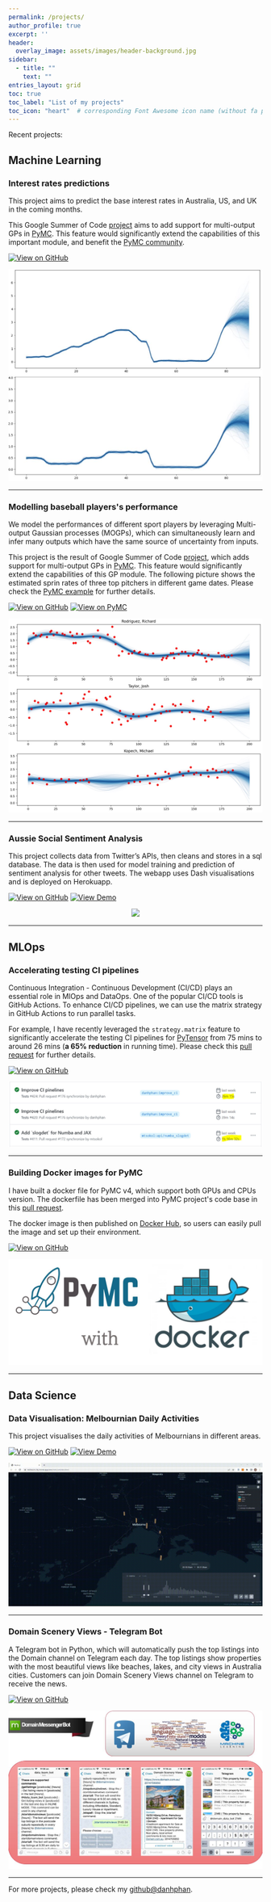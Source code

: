 ```yaml
---
permalink: /projects/
author_profile: true
excerpt: ''
header:
  overlay_image: assets/images/header-background.jpg
sidebar:
  - title: ""
    text: ""
entries_layout: grid
toc: true
toc_label: "List of my projects"
toc_icon: "heart"  # corresponding Font Awesome icon name (without fa prefix)
---
```


Recent projects:


## Machine Learning

### Interest rates predictions 

This project aims to predict the base interest rates in Australia, US, and UK in the coming months. 

This Google Summer of Code [project](https://summerofcode.withgoogle.com/programs/2022/projects/lKwZ8APE) aims to add support for multi-output GPs in [PyMC](https://docs.pymc.io/en/stable/api/gp.html). This feature would significantly extend the capabilities of this important module, and benefit the [PyMC community](https://www.pymc.io/blog/blog_gsoc_2022.html#danh-phan).

[![View on GitHub](https://img.shields.io/badge/GitHub-View_on_GitHub-blue?logo=GitHub)](https://github.com/danhphan/credit-risk)

<center><img src="../assets/projects/interest_rates.jpg"/></center>

---

### Modelling baseball players's performance

We model the performances of different sport players by leveraging Multi-output Gaussian processes (MOGPs), which can simultaneously learn and infer many outputs which have the same source of uncertainty from inputs.

This project is the result of Google Summer of Code [project](https://summerofcode.withgoogle.com/programs/2022/projects/lKwZ8APE), which adds support for multi-output GPs in [PyMC](https://www.pymc.io/blog/blog_gsoc_2022.html#danh-phan). This feature would significantly extend the capabilities of this GP module. The following picture shows the estimated sprin rates of three top pitchers in different game dates. Please check the [PyMC example](https://www.pymc.io/projects/examples/en/latest/gaussian_processes/MOGP-Coregion-Hadamard.html) for further details.

[![View on GitHub](https://img.shields.io/badge/GitHub-View_on_GitHub-blue?logo=GitHub)](https://github.com/danhphan/gp_experiments) [![View on PyMC](https://img.shields.io/badge/PyMC-View%20on%20PyMC%20Documentation-brightgreen)](https://www.pymc.io/projects/examples/en/latest/gaussian_processes/MOGP-Coregion-Hadamard.html)

<center><img src="../assets/projects/pitchers_performance.jpg"/></center>

---

### Aussie Social Sentiment Analysis

This project collects data from Twitter’s APIs, then cleans and stores in a sql database. The data is then used for model training and prediction of sentiment analysis for other tweets. The webapp uses Dash visualisations and is deployed on Herokuapp.

[![View on GitHub](https://img.shields.io/badge/GitHub-View_on_GitHub-blue?logo=GitHub)](https://github.com/danhphan/aussie-sentiment)
[![View Demo](https://img.shields.io/badge/%E2%86%91_Deploy_to-Heroku-7056bf.svg?style=flat)](https://aussie-sentiments.herokuapp.com)

<center><img src="../assets/projects/aussie_sentiment_analysis.gif"/></center>

---


## MLOps

### Accelerating testing CI pipelines

Continuous Integration - Continuous Development (CI/CD) plays an essential role in MlOps and DataOps. One of the popular CI/CD tools is GitHub Actions. To enhance CI/CD pipelines, we can use the matrix strategy in GitHub Actions to run parallel tasks. 

For example, I have recently leveraged the `strategy.matrix` feature to significantly accelerate the testing CI pipelines for [PyTensor](https://github.com/pymc-devs/pytensor) from 75 mins to around 26 mins (**a 65% reduction** in running time). Please check this [pull request](https://github.com/pymc-devs/pytensor/pull/176) for further details.

[![View on GitHub](https://img.shields.io/badge/GitHub-View_on_GitHub-blue?logo=GitHub)](https://github.com/pymc-devs/pytensor/pull/176)

<center><img src="../assets/projects/testing_CI.jpg"/></center>

---

### Building Docker images for PyMC

I have built a docker file for PyMC v4, which support both GPUs and CPUs version. The dockerfile has been merged into PyMC project's code base in this [pull request](https://github.com/pymc-devs/pymc/pull/5881).

The docker image is then published on [Docker Hub](https://hub.docker.com/r/pymc/pymc/tags), so users can easily pull the image and set up their environment.

[![View on GitHub](https://img.shields.io/badge/GitHub-View_on_GitHub-blue?logo=GitHub)](https://github.com/danhphan/pymc-docker)

<center><img src="../assets/projects/pymc_docker.JPG"/></center>

---

## Data Science

### Data Visualisation: Melbournian Daily Activities

This project visualises the daily activities of Melbournians in different areas.

[![View on GitHub](https://img.shields.io/badge/GitHub-View_on_GitHub-blue?logo=GitHub)](https://github.com/danhphan/melburnian-daily-activities)
[![View Demo](https://img.shields.io/badge/%E2%86%91_Deploy_to-Heroku-7056bf.svg?style=flat)](https://melbourn-city.herokuapp.com/static/activities.html)

<center><img src="../assets/projects/Melbourne_activities_1min.gif"/></center>

---

### Domain Scenery Views - Telegram Bot

A Telegram bot in Python, which will automatically push the top listings into the Domain channel on Telegram each day. The top listings show properties with the most beautiful views like beaches, lakes, and city views in Australia cities. Customers can join Domain Scenery Views channel on Telegram to receive the news.

[![View on GitHub](https://img.shields.io/badge/GitHub-View_on_GitHub-blue?logo=GitHub)](https://github.com/danhphan/Statistical-Learning)

<center><img src="../assets/projects/domain_tegegram_bot.jpg"/></center>

---

For more projects, please check my [github@danhphan](https://github.com/danhphan).